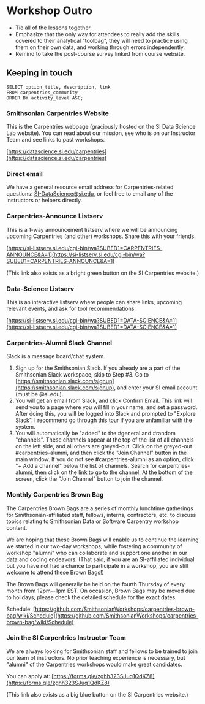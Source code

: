 # Workshop Outro

* Tie all of the lessons together.
* Emphasize that the only way for attendees to really add the 
skills covered to their analytical "toolbag", they will need to
practice using them on their own data, and working through errors
independently.
* Remind to take the post-course survey linked from course website.

## Keeping in touch

```
SELECT option_title, description, link
FROM carpentries_community
ORDER BY activity_level ASC;
```

### Smithsonian Carpentries Website

This is the Carpentries webpage (graciously hosted on the SI Data Science Lab website). You can read about our mission, see who is on our Instructor Team and see links to past workshops.

[https://datascience.si.edu/carpentries](https://datascience.si.edu/carpentries)

### Direct email

We have a general resource email address for Carpentries-related questions: [SI-DataScience@si.edu](mailto:SI-DataScience@si.edu), or feel free to email any of the instructors or helpers directly.

### Carpentries-Announce Listserv

This is a 1-way announcement listserv where we will be announcing upcoming Carpentries (and other) workshops. Share this with your friends.

[https://si-listserv.si.edu/cgi-bin/wa?SUBED1=CARPENTRIES-ANNOUNCE&A=1](https://si-listserv.si.edu/cgi-bin/wa?SUBED1=CARPENTRIES-ANNOUNCE&A=1)

(This link also exists as a bright green button on the SI Carpentries website.)

### Data-Science Listserv

This is an interactive listserv where people can share links, upcoming relevant events, and ask for tool recommendations.

[https://si-listserv.si.edu/cgi-bin/wa?SUBED1=DATA-SCIENCE&A=1](https://si-listserv.si.edu/cgi-bin/wa?SUBED1=DATA-SCIENCE&A=1)

### Carpentries-Alumni Slack Channel

Slack is a message board/chat system.

1. Sign up for the Smithsonian Slack. If you already are a part of the Smithsonian Slack workspace, skip to Step #3. Go to [https://smithsonian.slack.com/signup](https://smithsonian.slack.com/signup), and enter your SI email account (must be @si.edu).
2. You will get an email from Slack, and click Confirm Email. This link will send you to a page where you will fill in your name, and set a password. After doing this, you will be logged into Slack and prompted to "Explore Slack". I recommend go through this tour if you are unfamiliar with the system.
3. You will automatically be "added" to the #general and #random "channels". These channels appear at the top of the list of all channels on the left side, and all others are greyed-out. Click on the greyed-out #carpentries-alumni, and then click the "Join Channel" button in the main window. If you do not see #carpentries-alumni as an option, click "+ Add a channel" below the list of channels. Search for carpentries-alumni, then click on the link to go to the channel. At the bottom of the screen, click the "Join Channel" button to join the channel.

### Monthly Carpentries Brown Bag

The Carpentries Brown Bags are a series of monthly lunchtime gatherings for Smithsonian-affiliated staff, fellows, interns, contractors, etc. to discuss topics relating to Smithsonian Data or Software Carpentry workshop content.

We are hoping that these Brown Bags will enable us to continue the learning we started in our two-day workshops, while fostering a community of workshop "alumni" who can collaborate and support one another in our data and coding endeavors. (That said, if you are an SI-affiliated individual but you have not had a chance to participate in a workshop, you are still welcome to attend these Brown Bags!)

The Brown Bags will generally be held on the fourth Thursday of every month from 12pm--1pm EST. On occasion, Brown Bags may be moved due to holidays; please check the detailed schedule for the exact dates.

Schedule: [https://github.com/SmithsonianWorkshops/carpentries-brown-bag/wiki/Schedule](https://github.com/SmithsonianWorkshops/carpentries-brown-bag/wiki/Schedule)

### Join the SI Carpentries Instructor Team

We are always looking for Smithsonian staff and fellows to be trained to join our team of instructors. No prior teaching experience is necessary, but "alumni" of the Carpentries workshops would make great candidates.

You can apply at: [https://forms.gle/zghh323SJuq1QdKZ8](https://forms.gle/zghh323SJuq1QdKZ8)

(This link also exists as a big blue button on the SI Carpentries website.)